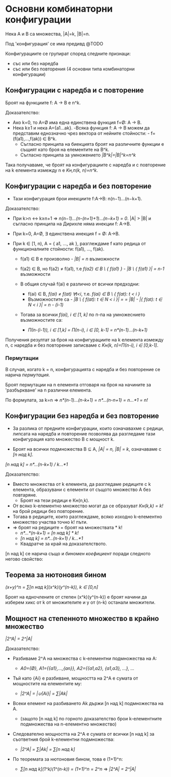 # Основни комбинаторни конфигурации

Нека A и B са множества, |A|=k, |B|=n.

Под 'конфигурация' се има предивд @TODO

Конфигурациите се групират според следните признаци:
- със или без наредба
- със или без повторения
(4 основни типа комбинаторни конфигурации)

## Конфигурации с наредба и с повторение

Броят на функциите f: A → B е n^k.

Доказателство: 
- Ако k=0, то A=Ø има една единствена функция f=Ø: A → B.
- Нека k≥1 и нека A={a1...ak}.
    -Всяка функция f: A → B можем да представим еднозначно чрез вектора от нейните стойности:
        - f=(f(a1),...,f(ak)) ∈ B^k.
    - Съгласно принципа на биекцията броят на различните функции е същият като броя на елементите на B^k.
    - Съгласно принципа за умножението _|B^k|=|B|^k=n^k_

Така получаваме, че броят на конфигурациите с наредба и с повторение на k елемента измежду n е _Kн,п(k, n)=n^k_.

## Конфигурации с наредба и без повторение
- Тази конфигурация брои инекциите f:A→B: n(n−1)...(n−k+1).

Доказателство:
- При k>n ↔ k≥n+1 ⇒ _n(n−1)...(n-(n+1)+1)...(n−k+1) = 0_. |A| > |B| и съгласно принципа на Дирихле няма инекции f: A→B.
- При k=0, A=Ø, ∃ единствена инекция f = Ø: A→B. 
- При k ∈ [1, n), A = { a1, …, ak }, разглеждаме f като редица от функционалните стойности: f(a1), …, f(ak).

    - f(a1) ∈ B е произволно - _|B| = n_ възможности
    - f(a2) ∈ B, но f(a2) ≠ f(a1), т.е _f(a2) ∈ B \ { f(a1) }_ - _|B \ { f(a1) }| = n-1_ възможности

    - В общия случай f(ai) е различно от всички предходни:
        - f(ai) ∈ B, _f(ai) ≠ f(at) ∀t<i_, т.е. _f(ai) ∈ B \ { f(at): t < i }_ 
        - Възможностите са - _|B \ { f(at): t ∈ N < i }| = 
                            = |B| - |{ f(at): t ∈ N < i }| = n - (i-1)_
    - Тогава за всички _f(ai), i ∈ [1, k]_ по п-па на умножеснието възможностите са:
        - _П(n-(i-1)), i ∈ [1,k] = П(n-i), i ∈ [0, k-1] = n*(n-1)*…*(n-k+1)_

Получения резултат за броя на конфигурациите на k елемента измежду n, с наредба и без повторение
записваме с _Kн(k, n)=П(n-i), i ∈ [0,k-1]_.

### Пермутации
В случая, когато k = n, конфигурацията с наредба и без повторение се нарича *пермутация*.

Броят пермутации на n елемента отговаря на броя на начините за 'разбъркване' на n различни елемента.

По формулата, за k=n ⇒ _n*(n-1)*…*(n-k+1) = n*…*(n-n+1) = n*…*1 = n!_

## Конфигурации без наредба и без повторение
- За разлика от предните конфигурации, които означавахме с редици, липсата на наредба и повторение
  позволява да разгледаме тази конфигурация като множество B с мощност k.

- Броят на всички подмножества B ⊆ A, _|A| = n, |B| = k_, означаваме с _[n над k]_.

_[n над k] = n*…*(n-k+1) / k*…*1_

Доказателство:
- Вместо множества от k елемента, да разгледаме редиците с k елемента, образувани с елементи от
    същото множество A без повтаряне. 
    - Броят на тези редици е Кн(n,k). 
- От всяко k-елементно множество могат да се образуват _Кн(k,k) = k!_ на брой редици без повторение.
- Тогава в редиците, които разглеждаме, всяко изходно k-елементно множество участва точно k! пъти.
- ⇒ броят на редиците = броят на множествата * k!
    - _n*…*(n-k+1) = [n над k] * k!_
    - _[n над k] = n*…*(n-k+1) / k*…*1_
    - Квадратче за край на доказателството.

[n над k] се нарича също и _биномен коефициент_ поради следното негово свойство:

## Теорема за нютоновия бином
_(x+y)^n = ∑[n над k]*(x^k)*(y^(n-k)), k ∈ [0,n]_

Броят на едночлените от степен (x^k)(y^(n-k)) е броят начини да изберем хикс от k от множителите и y
от (n-k) останали множители.

## Мощност на степенното множество в крайно множество
_|2^A| = 2^|A|_

Доказателство:
- Разбиваме 2^A на множества с k-елементни подмножества на A:
    - _A0={Ø}, A1={{a1},…,{an}}, A2={{a1,a2}, {a1,a3}, …}, …_

- Тъй като {Ai} е разбиване, мощността на 2^A е сумата от мощностите на елементите му:
    - _|2^A| = |∪{Ai}| = ∑|Ak|_

- Всеки елемент на разбиването Ak държи [n над k] подмножества на A.
    - (защото [n над k] по горното доказателство брои k-елементните подмножества на n-елементно множество)

- Следователно мощността на 2^A е сумата от всички [n над k] за съответния брой k-елементни
    подмножества:
    - _|2^A| = ∑|Ak| = ∑[n над k]_

- По теоремата за нютоновия бином, това е (1+1)^n:
    - _∑[n над k]*(1^k)*(1^(n-k)) = (1+1)^n = 2^n_
      ⇒ _|2^A| = 2^|A|_
